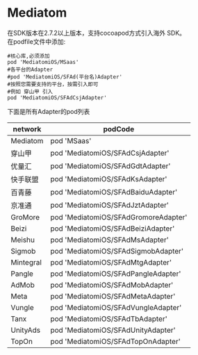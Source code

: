 # Mediatom
在SDK版本在2.7.2以上版本，支持cocoapod方式引入海外 SDK。<br>
在podfile文件中添加:<br>

	#核心库,必须添加
	pod 'MediatomiOS/MSaas'
	#各平台的Adapter
	#pod 'MediatomiOS/SFAd(平台名)Adapter'
	#按照您需要支持的平台，按需引入即可
	#例如 穿山甲 引入
	pod 'MediatomiOS/SFAdCsjAdapter'

下面是所有Adapter的pod列表

|network|podCode|
|---|---|
|Mediatom| pod 'MSaas' |
|穿山甲| pod 'MediatomiOS/SFAdCsjAdapter' |
|优量汇| pod 'MediatomiOS/SFAdGdtAdapter' |
|快手联盟| pod 'MediatomiOS/SFAdKsAdapter' |
|百青藤| pod 'MediatomiOS/SFAdBaiduAdapter' |
|京准通| pod 'MediatomiOS/SFAdJztAdapter' |
|GroMore| pod 'MediatomiOS/SFAdGromoreAdapter' |
|Beizi| pod 'MediatomiOS/SFAdBeiziAdapter' |
|Meishu| pod 'MediatomiOS/SFAdMsAdapter' |
|Sigmob| pod 'MediatomiOS/SFAdSigmobAdapter' |
|Mintegral| pod 'MediatomiOS/SFAdMtgAdapter' |
|Pangle| pod 'MediatomiOS/SFAdPangleAdapter' |
|AdMob| pod 'MediatomiOS/SFAdMobAdapter' |
|Meta| pod 'MediatomiOS/SFAdMetaAdapter' |
|Vungle| pod 'MediatomiOS/SFAdVungleAdapter' |
|Tanx| pod 'MediatomiOS/SFAdTbAdapter' |
|UnityAds| pod 'MediatomiOS/SFAdUnityAdapter' |
|TopOn| pod 'MediatomiOS/SFAdTopOnAdapter' |



